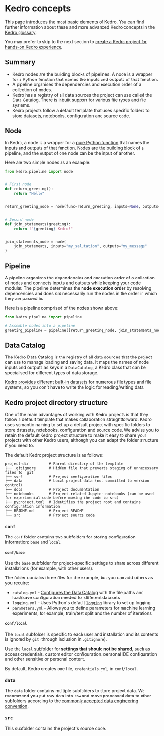 # Kedro concepts

This page introduces the most basic elements of Kedro. You can find further information about these and more advanced Kedro concepts in the [Kedro glossary](../resources/glossary.md).

You may prefer to skip to the next section to [create a Kedro project for hands-on Kedro experience](./new_project.md).

## Summary

* Kedro nodes are the building blocks of pipelines. A node is a wrapper for a Python function that names the inputs and outputs of that function.
* A pipeline organises the dependencies and execution order of a collection of nodes.
* Kedro has a registry of all data sources the project can use called the Data Catalog. There is inbuilt support for various file types and file systems.
* Kedro projects follow a default template that uses specific folders to store datasets, notebooks, configuration and source code.


## Node

In Kedro, a node is a wrapper for a [pure Python function](../resources/glossary.md#node) that names the inputs and outputs of that function. Nodes are the building block of a pipeline, and the output of one node can be the input of another.

Here are two simple nodes as an example:

```python
from kedro.pipeline import node


# First node
def return_greeting():
    return "Hello"


return_greeting_node = node(func=return_greeting, inputs=None, outputs="my_salutation")


# Second node
def join_statements(greeting):
    return f"{greeting} Kedro!"


join_statements_node = node(
    join_statements, inputs="my_salutation", outputs="my_message"
)
```

## Pipeline

A pipeline organises the dependencies and execution order of a collection of nodes and connects inputs and outputs while keeping your code modular. The pipeline determines the **node execution order** by resolving dependencies and does *not* necessarily run the nodes in the order in which they are passed in.

Here is a pipeline comprised of the nodes shown above:

```python
from kedro.pipeline import pipeline

# Assemble nodes into a pipeline
greeting_pipeline = pipeline([return_greeting_node, join_statements_node])
```

## Data Catalog

The Kedro Data Catalog is the registry of all data sources that the project can use to manage loading and saving data. It maps the names of node inputs and outputs as keys in a `DataCatalog`, a Kedro class that can be specialised for different types of data storage.

[Kedro provides different built-in datasets](/kedro_datasets) for numerous file types and file systems, so you don’t have to write the logic for reading/writing data.

## Kedro project directory structure

One of the main advantages of working with Kedro projects is that they follow a default template that makes collaboration straightforward. Kedro uses semantic naming to set up a default project with specific folders to store datasets, notebooks, configuration and source code. We advise you to retain the default Kedro project structure to make it easy to share your projects with other Kedro users, although you can adapt the folder structure if you need to.

The default Kedro project structure is as follows:

```
project-dir         # Parent directory of the template
├── .gitignore      # Hidden file that prevents staging of unnecessary files to `git`
├── conf            # Project configuration files
├── data            # Local project data (not committed to version control)
├── docs            # Project documentation
├── notebooks       # Project-related Jupyter notebooks (can be used for experimental code before moving the code to src)
├── pyproject.toml  # Identifies the project root and contains configuration information
├── README.md       # Project README
└── src             # Project source code
```

### `conf`

The `conf` folder contains two subfolders for storing configuration information: `base` and `local`.

#### `conf/base`

Use the `base` subfolder for project-specific settings to share across different installations (for example, with other users).

The folder contains three files for the example, but you can add others as you require:

-   `catalog.yml` - [Configures the Data Catalog](../data/data_catalog.md#use-the-data-catalog-within-kedro-configuration) with the file paths and load/save configuration needed for different datasets
-   `logging.yml` - Uses Python's default [`logging`](https://docs.python.org/3/library/logging.html) library to set up logging
-   `parameters.yml` - Allows you to define parameters for machine learning experiments, for example, train/test split and the number of iterations

#### `conf/local`

The `local` subfolder is specific to each user and installation and its contents is ignored by `git` (through inclusion in `.gitignore`).

Use the `local` subfolder for **settings that should not be shared**, such as access credentials, custom editor configuration, personal IDE configuration and other sensitive or personal content.

By default, Kedro creates one file, `credentials.yml`, in `conf/local`.

### `data`

The `data` folder contains multiple subfolders to store project data. We recommend you put raw data into `raw` and move processed data to other subfolders according to the [commonly accepted data engineering convention](https://towardsdatascience.com/the-importance-of-layered-thinking-in-data-engineering-a09f685edc71).

### `src`

This subfolder contains the project's source code.

